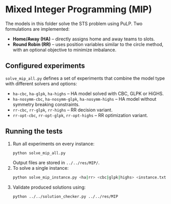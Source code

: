 # Mixed Integer Programming (MIP)

The models in this folder solve the STS problem using PuLP. Two formulations are implemented:

- **Home/Away (HA)** – directly assigns home and away teams to slots.
- **Round Robin (RR)** – uses position variables similar to the circle method, with an optional objective to minimize imbalance.

## Configured experiments

`solve_mip_all.py` defines a set of experiments that combine the model type with different solvers and options:

- `ha-cbc`, `ha-glpk`, `ha-highs` – HA model solved with CBC, GLPK or HiGHS.
- `ha-nosymm-cbc`, `ha-nosymm-glpk`, `ha-nosymm-highs` – HA model without symmetry breaking constraints.
- `rr-cbc`, `rr-glpk`, `rr-highs` – RR decision variant.
- `rr-opt-cbc`, `rr-opt-glpk`, `rr-opt-highs` – RR optimization variant.

## Running the tests

1. Run all experiments on every instance:
   ```bash
   python solve_mip_all.py
   ```
   Output files are stored in `../../res/MIP/`.
2. To solve a single instance:
   ```bash
   python solve_mip_instance.py <ha|rr> <cbc|glpk|highs> <instance.txt> <use_symmetry_breaking> <optimization> <name>
   ```
3. Validate produced solutions using:
   ```bash
   python ../../solution_checker.py ../../res/MIP
   ```

